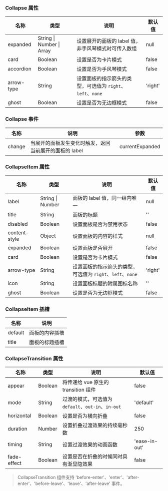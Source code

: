 ### Collapse 属性

| 名称       | 类型                      | 说明                                                       | 默认值  |
| ---------- | ------------------------- | ---------------------------------------------------------- | ------- |
| expanded   | String \| Number \| Array | 设置展开的面板的 label 值，非手风琴模式时可传入数组        | null    |
| card       | Boolean                   | 设置是否为卡片模式                                         | false   |
| accordion  | Boolean                   | 设置是否为手风琴模式                                       | false   |
| arrow-type | String                    | 设置面板的指示箭头的类型，可选值为 `right`、`left`、`none` | 'right' |
| ghost      | Boolean                   | 设置是否为无边框模式                                       | false   |

### Collapse 事件

| 名称      | 说明                                                   | 参数            |
| --------- | ------------------------------------------------------ | --------------- |
| change | 当展开的面板发生变化时触发，返回当前展开的面板的 label | currentExpanded |

### CollapseItem 属性

| 名称          | 类型             | 说明                                                       | 默认值  |
| ------------- | ---------------- | ---------------------------------------------------------- | ------- |
| label         | String \| Number | 面板的 label 值，同一组内唯一                              | null    |
| title         | String           | 面板的标题                                                 | ''      |
| disabled      | Boolean          | 设置面板是否为禁用状态                                     | false   |
| content-style | Object           | 设置面板的内容的样式                                       | null    |
| expanded      | Boolean          | 设置面板是否展开                                           | false   |
| card          | Boolean          | 设置是否为卡片模式                                         | false   |
| arrow-type    | String           | 设置面板的指示箭头的类型，可选值为 `right`、`left`、`none` | 'right' |
| icon          | String           | 设置面板标题的附属图标名称                                 | ''      |
| ghost         | Boolean          | 设置是否为无边框模式                                       | false   |

### CollapseItem 插槽

| 名称    | 说明           |
| ------- | -------------- |
| default | 面板的内容插槽 |
| title   | 面板的标题插槽 |

### CollapseTransition 属性

| 名称        | 类型    | 说明                                               | 默认值        |
| ----------- | ------- | -------------------------------------------------- | ------------- |
| appear      | Boolean | 将传递给 vue 原生的 transition 组件                | false         |
| mode        | String  | 过渡的模式，可选值为 `default`、`out-in`、`in-out` | 'default'     |
| horizontal  | Boolean | 设置是否为横向折叠                                 | false         |
| duration    | Number  | 设置折叠过渡效果的持续毫秒数                       | 250           |
| timing      | String  | 设置过渡效果的动画函数                             | 'ease-in-out' |
| fade-effect | Boolean | 设置是否在折叠的时候同时具有渐显隐效果             | false         |

> CollapseTransition 组件支持 'before-enter'、'enter'、'after-enter'、'before-leave'、'leave'、'after-leave' 事件。
